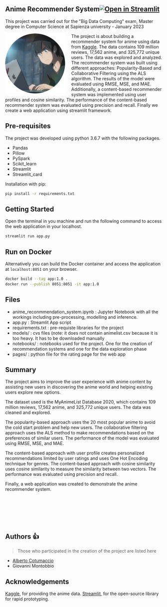 ## Anime Recommender System[![Open in Streamlit](https://static.streamlit.io/badges/streamlit_badge_black_white.svg)](https://share.streamlit.io)

This project was carried out for the "Big Data Computing" exam, Master degree in Computer Science at Sapienza university - January 2023

<img src="logo.png" align="left" width="192px" height="192px"/>
<img align="left" width="0" height="192px" hspace="10"/>


The project is about building a recommender system for anime using data from [Kaggle](https://www.kaggle.com/datasets/hernan4444/anime-recommendation-database-2020). The data contains 109 million reviews, 17,562 anime, and 325,772 unique users. The data was explored and analyzed. The recommender system was built using different approaches: Popularity-Based and Collaborative Filtering using the ALS algorithm. The results of the model were evaluated using RMSE, MSE, and MAE. Additionally, a content-based recommender system was implemented using user profiles and cosine similarity. The performance of the content-based recommender system was evaluated using precision and recall. Finally we create a web application using streamlit framework.


## Pre-requisites

The project was developed using python 3.6.7 with the following packages.
- Pandas
- Pillow
- PySpark
- Scikit_learn
- Streamlit
- Streamlit_card

Installation with pip:

```bash
pip install -r requirements.txt
```

## Getting Started
Open the terminal in you machine and run the following command to access the web application in your localhost.
```bash
streamlit run app.py
```

## Run on Docker
Alternatively you can build the Docker container and access the application at `localhost:8051` on your browser.
```bash
docker build --tag app:1.0 .
docker run --publish 8051:8051 -it app:1.0
```
## Files
- anime_reconmmendation_system.ipynb : Jupyter Notebook with all the workings including pre-processing, modelling and inference.
- app.py : Streamlit App script
- requirements.txt : pre-requiste libraries for the project
- models/ : cvs files (note: it does not contain animelist.csv because it is too heavy. It has to be downloaded manually
- notebooks/ : notebooks used for the project. One for the creation of recommendation systems and one for the data exploration phase
- pages/ : python file for the rating page for the web app

## Summary
The project aims to improve the user experience with anime content by assisting new users in discovering the anime world and helping existing users explore new options. 

The dataset used is the MyAnimeList Database 2020, which contains 109 million reviews, 17,562 anime, and 325,772 unique users. The data was cleaned and explored.

The popularity-based approach uses the 20 most popular anime to avoid the cold start problem and help new users. The collaborative filtering approach uses the ALS method to make recommendations based on the preferences of similar users. The performance of the model was evaluated using RMSE, MSE, and MAE.

The content-based approach with user profile creates personalized recommendations limited by user ratings and uses One Hot Encoding technique for genres. The content-based approach with cosine similarity uses cosine similarity to measure the similarity between two vectors. The performance was evaluated using precision and recall.

Finally, a web application was created to demonstrate the anime recommender system.

<br><br>
<br>
<br>
<br>

## Authors :thumbsup:

> Those who participated in the creation of the project are listed here

* [Alberto Cotumaccio](https://it.linkedin.com/in/alberto-cotumaccio-8b8443229?trk=people-guest_people_search-card)
* Giovanni Montobbio


## Acknowledgements

[Kaggle](https://www.kaggle.com/datasets/hernan4444/anime-recommendation-database-2020), for providing the anime data.
[Streamlit](https://www.streamlit.io/), for the open-source library for rapid prototyping.
